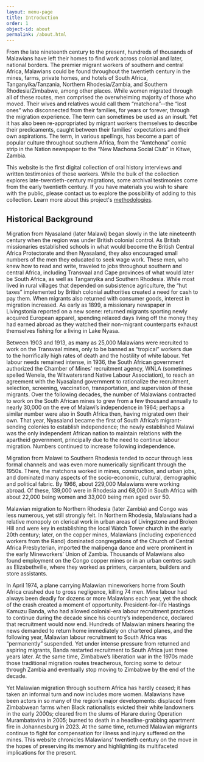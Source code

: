 ```yaml
---
layout: menu-page
title: Introduction 
order: 1
object-id: about
permalink: /about.html
---
```


From the late nineteenth century to the present, hundreds of thousands of Malawians have left their homes to find work across colonial and later, national borders. The premier migrant workers of southern and central Africa, Malawians could be found throughout the twentieth century in the mines, farms, private homes, and hotels of South Africa, Tanganyika/Tanzania, Northern Rhodesia/Zambia, and Southern Rhodesia/Zimbabwe, among other places. While women migrated through all of these routes, men comprised the overwhelming majority of those who moved. Their wives and relatives would call them “matchona”--the “lost ones” who disconnected from their families, for years or forever, through the migration experience. The term can sometimes be used as an insult. Yet it has also been re-appropriated by migrant workers themselves to describe their predicaments, caught between their families’ expectations and their own aspirations. The term, in various spellings, has become a part of popular culture throughout southern Africa, from the “Amtchona” comic strip in the Nation newspaper to the “New Machona Social Club” in Kitwe, Zambia.  

This website is the first digital collection of oral history interviews and written testimonies of these workers. While the bulk of the collection explores late-twentieth-century migrations, some archival testimonies come from the early twentieth century. If you have materials you wish to share with the public, please contact us to explore the possibility of adding to this collection. Learn more about this project's [methodologies](methodology.html).  

## Historical Background

Migration from Nyasaland (later Malawi) began slowly in the late nineteenth century when the region was under British colonial control. As British missionaries established schools in what would become the British Central Africa Protectorate and then Nyasaland, they also encouraged small numbers of the men they educated to seek wage work. These men, who knew how to read and write, traveled to jobs throughout southern and central Africa, including Transvaal and Cape provinces of what would later be South Africa, as well as Tanganyika and  Southern Rhodesia. While most lived in rural villages that depended on subsistence agriculture, the “hut taxes” implemented by British colonial authorities created a need for cash to pay them. When migrants also returned with consumer goods, interest in migration increased. As early as 1899, a missionary newspaper in Livingstonia reported on a new scene: returned migrants sporting newly acquired European apparel, spending relaxed days living off the money they had earned abroad as they watched their non-migrant counterparts exhaust themselves fishing for a living in Lake Nyasa.  

Between 1903 and 1913, as many as 25,000 Malawians were recruited to work on the Transvaal mines, only to be banned as “tropical” workers due to the horrifically high rates of death and the hostility of white labour. Yet labour needs remained intense, in 1936, the South African government authorized the Chamber of Mines’ recruitment agency, WNLA (sometimes spelled Wenela, the Witwatersrand Native Labour Association), to reach an agreement with the Nyasaland government to rationalize the recruitment, selection, screening, vaccination, transportation, and supervision of these migrants. Over the following decades, the number of Malawians contracted to work on the South African mines to grew from a few thousand annually to nearly 30,000 on the eve of Malawi’s independence in 1964; perhaps a similar number were also in South Africa then, having migrated own their own. That year, Nyasaland became the first of South Africa’s migrant-sending colonies to establish independence; the newly established Malawi was the only independent African nation to maintain relations with the apartheid government, principally due to the need to continue labour migration. Numbers continued to increase following independence.  

Migration from Malawi to Southern Rhodesia tended to occur through less formal channels and was even more numerically significant through the 1950s. There, the matchona worked in mines, construction, and urban jobs, and dominated many aspects of the socio-economic, cultural, demographic and political fabric. By 1966, about 229,000 Malawians were working abroad. Of these, 139,000 were in Rhodesia and 68,000 in South Africa with about 22,000 being women and 33,000 being men aged over 50.  

Malawian migration to Northern Rhodesia (later Zambia) and Congo was less numerous, yet still strongly felt. In Northern Rhodesia, Malawians had a relative monopoly on clerical work in urban areas of Livingstone and Broken Hill and were key in establishing the local Watch Tower church in the early 20th century; later, on the copper mines, Malawians (including experienced workers from the Rand) dominated congregations of the Church of Central Africa Presbyterian, imported the malipenga dance and were prominent in the early Mineworkers’ Union of Zambia. Thousands of Malawians also found employment on the Congo copper mines or in an urban centres such as Elizabethville, where they worked as printers, carpenters, builders and store assistants.  

In April 1974, a plane carrying Malawian mineworkers home from South Africa crashed due to gross negligence, killing 74 men. Mine labour had always been deadly for dozens or more Malawians each year, yet the shock of the crash created a moment of opportunity. President-for-life Hastings Kamuzu Banda, who had allowed colonial-era labour recruitment practices to continue during the decade since his country’s independence, declared that recruitment would now end. Hundreds of Malawian miners hearing the news demanded to return home immediately on chartered planes, and the following year, Malawian labour recruitment to South Africa was “permanently” suspended. Yet under intense pressure from returned and aspiring migrants, Banda restarted recruitment to South Africa just three years later. At the same time, Zimbabwe’s liberation war in the 1970s made those traditional migration routes treacherous, forcing some to detour through Zambia and eventually stop moving to Zimbabwe by the end of the decade.  

Yet Malawian migration through southern Africa has hardly ceased; it has taken an informal turn and now includes more women. Malawians have been actors in so many of the region’s major developments: displaced from Zimbabwean farms when Black nationalists evicted their white landowners in the early 2000s; cleared from the slums of Harare during Operation Murambatsvina in 2005; burned to death in a headline-grabbing apartment fire in Johannesburg in 2023. At the same time, returned Malawian migrants continue to fight for compensation for illness and injury suffered on the mines. This website chronicles Malawians’ twentieth century on the move in the hopes of preserving its memory and highlighting its multifaceted implications for the present.
